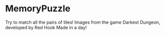 # MemoryPuzzle
Try to match all the pairs of tiles! Images from the game Darkest Dungeon, developed by Red Hook
Made in a day!
